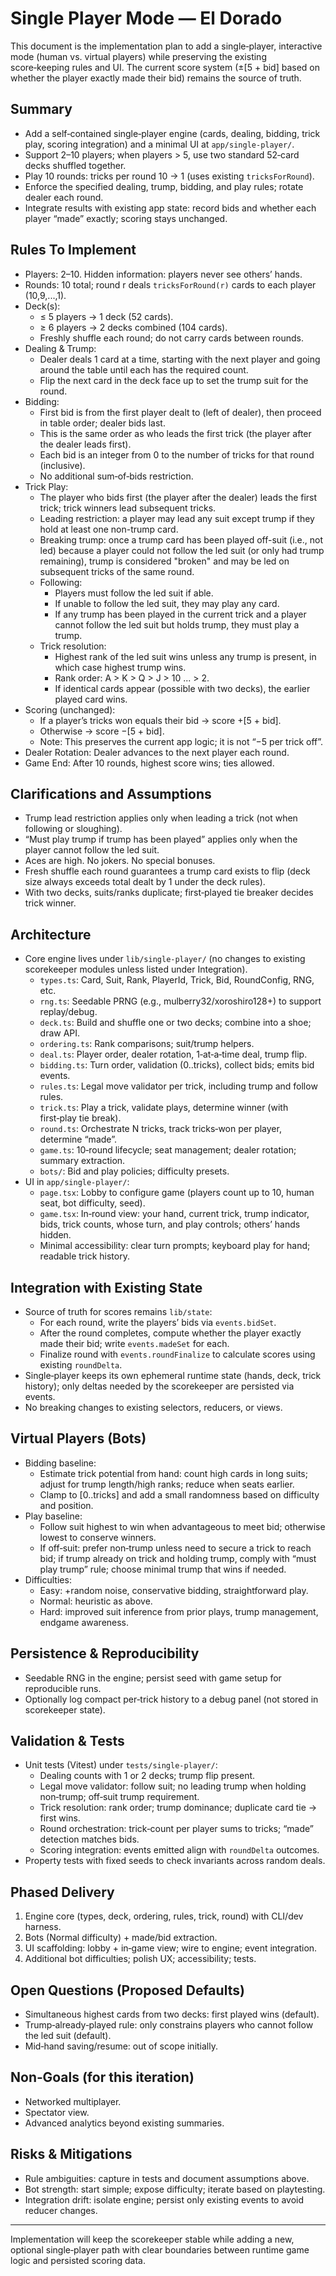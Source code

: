 # Single Player Mode — El Dorado

This document is the implementation plan to add a single‑player, interactive mode (human vs. virtual players) while preserving the existing score‑keeping rules and UI. The current score system (±[5 + bid] based on whether the player exactly made their bid) remains the source of truth.

## Summary

- Add a self‑contained single‑player engine (cards, dealing, bidding, trick play, scoring integration) and a minimal UI at `app/single-player/`.
- Support 2–10 players; when players > 5, use two standard 52‑card decks shuffled together.
- Play 10 rounds: tricks per round 10 → 1 (uses existing `tricksForRound`).
- Enforce the specified dealing, trump, bidding, and play rules; rotate dealer each round.
- Integrate results with existing app state: record bids and whether each player “made” exactly; scoring stays unchanged.

## Rules To Implement

- Players: 2–10. Hidden information: players never see others’ hands.
- Rounds: 10 total; round r deals `tricksForRound(r)` cards to each player (10,9,...,1).
- Deck(s):
  - ≤ 5 players → 1 deck (52 cards).
  - ≥ 6 players → 2 decks combined (104 cards).
  - Freshly shuffle each round; do not carry cards between rounds.
- Dealing & Trump:
  - Dealer deals 1 card at a time, starting with the next player and going around the table until each has the required count.
  - Flip the next card in the deck face up to set the trump suit for the round.
- Bidding:
  - First bid is from the first player dealt to (left of dealer), then proceed in table order; dealer bids last.
  - This is the same order as who leads the first trick (the player after the dealer leads first).
  - Each bid is an integer from 0 to the number of tricks for that round (inclusive).
  - No additional sum‑of‑bids restriction.
- Trick Play:
  - The player who bids first (the player after the dealer) leads the first trick; trick winners lead subsequent tricks.
  - Leading restriction: a player may lead any suit except trump if they hold at least one non-trump card.
  - Breaking trump: once a trump card has been played off-suit (i.e., not led) because a player could not follow the led suit (or only had trump remaining), trump is considered "broken" and may be led on subsequent tricks of the same round.
  - Following:
    - Players must follow the led suit if able.
    - If unable to follow the led suit, they may play any card.
    - If any trump has been played in the current trick and a player cannot follow the led suit but holds trump, they must play a trump.
  - Trick resolution:
    - Highest rank of the led suit wins unless any trump is present, in which case highest trump wins.
    - Rank order: A > K > Q > J > 10 ... > 2.
    - If identical cards appear (possible with two decks), the earlier played card wins.
- Scoring (unchanged):
  - If a player’s tricks won equals their bid → score +[5 + bid].
  - Otherwise → score −[5 + bid].
  - Note: This preserves the current app logic; it is not “−5 per trick off”.
- Dealer Rotation: Dealer advances to the next player each round.
- Game End: After 10 rounds, highest score wins; ties allowed.

## Clarifications and Assumptions

- Trump lead restriction applies only when leading a trick (not when following or sloughing).
- “Must play trump if trump has been played” applies only when the player cannot follow the led suit.
- Aces are high. No jokers. No special bonuses.
- Fresh shuffle each round guarantees a trump card exists to flip (deck size always exceeds total dealt by 1 under the deck rules).
- With two decks, suits/ranks duplicate; first‑played tie breaker decides trick winner.

## Architecture

- Core engine lives under `lib/single-player/` (no changes to existing scorekeeper modules unless listed under Integration).
  - `types.ts`: Card, Suit, Rank, PlayerId, Trick, Bid, RoundConfig, RNG, etc.
  - `rng.ts`: Seedable PRNG (e.g., mulberry32/xoroshiro128+) to support replay/debug.
  - `deck.ts`: Build and shuffle one or two decks; combine into a shoe; draw API.
  - `ordering.ts`: Rank comparisons; suit/trump helpers.
  - `deal.ts`: Player order, dealer rotation, 1‑at‑a‑time deal, trump flip.
  - `bidding.ts`: Turn order, validation (0..tricks), collect bids; emits bid events.
  - `rules.ts`: Legal move validator per trick, including trump and follow rules.
  - `trick.ts`: Play a trick, validate plays, determine winner (with first‑play tie break).
  - `round.ts`: Orchestrate N tricks, track tricks‑won per player, determine “made”.
  - `game.ts`: 10‑round lifecycle; seat management; dealer rotation; summary extraction.
  - `bots/`: Bid and play policies; difficulty presets.
- UI in `app/single-player/`:
  - `page.tsx`: Lobby to configure game (players count up to 10, human seat, bot difficulty, seed).
  - `game.tsx`: In‑round view: your hand, current trick, trump indicator, bids, trick counts, whose turn, and play controls; others’ hands hidden.
  - Minimal accessibility: clear turn prompts; keyboard play for hand; readable trick history.

## Integration with Existing State

- Source of truth for scores remains `lib/state`:
  - For each round, write the players’ bids via `events.bidSet`.
  - After the round completes, compute whether the player exactly made their bid; write `events.madeSet` for each.
  - Finalize round with `events.roundFinalize` to calculate scores using existing `roundDelta`.
- Single‑player keeps its own ephemeral runtime state (hands, deck, trick history); only deltas needed by the scorekeeper are persisted via events.
- No breaking changes to existing selectors, reducers, or views.

## Virtual Players (Bots)

- Bidding baseline:
  - Estimate trick potential from hand: count high cards in long suits; adjust for trump length/high ranks; reduce when seats earlier.
  - Clamp to [0..tricks] and add a small randomness based on difficulty and position.
- Play baseline:
  - Follow suit highest to win when advantageous to meet bid; otherwise lowest to conserve winners.
  - If off‑suit: prefer non‑trump unless need to secure a trick to reach bid; if trump already on trick and holding trump, comply with “must play trump” rule; choose minimal trump that wins if needed.
- Difficulties:
  - Easy: +random noise, conservative bidding, straightforward play.
  - Normal: heuristic as above.
  - Hard: improved suit inference from prior plays, trump management, endgame awareness.

## Persistence & Reproducibility

- Seedable RNG in the engine; persist seed with game setup for reproducible runs.
- Optionally log compact per‑trick history to a debug panel (not stored in scorekeeper state).

## Validation & Tests

- Unit tests (Vitest) under `tests/single-player/`:
  - Dealing counts with 1 or 2 decks; trump flip present.
  - Legal move validator: follow suit; no leading trump when holding non‑trump; off‑suit trump requirement.
  - Trick resolution: rank order; trump dominance; duplicate card tie → first wins.
  - Round orchestration: trick‑count per player sums to tricks; “made” detection matches bids.
  - Scoring integration: events emitted align with `roundDelta` outcomes.
- Property tests with fixed seeds to check invariants across random deals.

## Phased Delivery

1. Engine core (types, deck, ordering, rules, trick, round) with CLI/dev harness.
2. Bots (Normal difficulty) + made/bid extraction.
3. UI scaffolding: lobby + in‑game view; wire to engine; event integration.
4. Additional bot difficulties; polish UX; accessibility; tests.

## Open Questions (Proposed Defaults)

- Simultaneous highest cards from two decks: first played wins (default).
- Trump‑already‑played rule: only constrains players who cannot follow the led suit (default).
- Mid‑hand saving/resume: out of scope initially.

## Non‑Goals (for this iteration)

- Networked multiplayer.
- Spectator view.
- Advanced analytics beyond existing summaries.

## Risks & Mitigations

- Rule ambiguities: capture in tests and document assumptions above.
- Bot strength: start simple; expose difficulty; iterate based on playtesting.
- Integration drift: isolate engine; persist only existing events to avoid reducer changes.

---

Implementation will keep the scorekeeper stable while adding a new, optional single‑player path with clear boundaries between runtime game logic and persisted scoring data.
